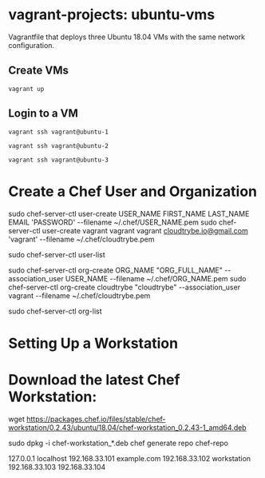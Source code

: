 # vagrant-projects: ubuntu-vms

Vagrantfile that deploys three Ubuntu 18.04 VMs with the same network configuration.

## Create VMs
```vagrant up```

## Login to a VM
```vagrant ssh vagrant@ubuntu-1```

```vagrant ssh vagrant@ubuntu-2```

```vagrant ssh vagrant@ubuntu-3```

# Create a Chef User and Organization

sudo chef-server-ctl user-create USER_NAME FIRST_NAME LAST_NAME EMAIL 'PASSWORD' --filename ~/.chef/USER_NAME.pem
sudo chef-server-ctl user-create vagrant vagrant vagrant cloudtrybe.io@gmail.com 'vagrant' --filename ~/.chef/cloudtrybe.pem

sudo chef-server-ctl user-list

sudo chef-server-ctl org-create ORG_NAME "ORG_FULL_NAME" --association_user USER_NAME --filename ~/.chef/ORG_NAME.pem
sudo chef-server-ctl org-create cloudtrybe "cloudtrybe" --association_user vagrant --filename ~/.chef/cloudtrybe.pem

sudo chef-server-ctl org-list

# Setting Up a Workstation
# Download the latest Chef Workstation:
wget  https://packages.chef.io/files/stable/chef-workstation/0.2.43/ubuntu/18.04/chef-workstation_0.2.43-1_amd64.deb

sudo dpkg -i chef-workstation_*.deb
chef generate repo chef-repo

127.0.0.1 localhost
192.168.33.101 example.com
192.168.33.102 workstation
192.168.33.103 
192.168.33.104
